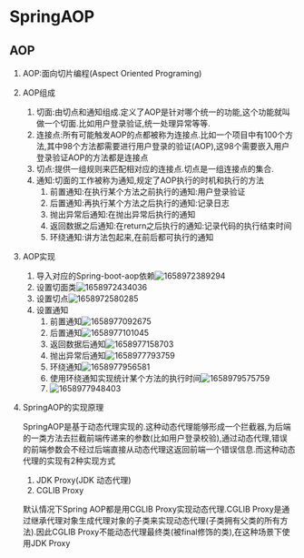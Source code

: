 # SpringAOP

## AOP

1. AOP:面向切片编程(Aspect Oriented Programing)

2. AOP组成

   1. 切面:由切点和通知组成.定义了AOP是针对哪个统一的功能,这个功能就叫做一个切面.比如用户登录验证,统一处理异常等等.
   2. 连接点:所有可能触发AOP的点都被称为连接点.比如一个项目中有100个方法,其中98个方法都需要进行用户登录的验证(AOP),这98个需要嵌入用户登录验证AOP的方法都是连接点
   3. 切点:提供一组规则来匹配相对应的连接点.切点是一组连接点的集合.
   4. 通知:切面的工作被称为通知,规定了AOP执行的时机和执行的方法
      1. 前置通知:在执行某个方法之前执行的通知:用户登录验证
      2. 后置通知:再执行某个方法之后执行的通知:记录日志
      3. 抛出异常后通知:在抛出异常后执行的通知
      4. 返回数据之后通知:在return之后执行的通知:记录代码的执行结束时间
      5. 环绕通知:讲方法包起来,在前后都可执行的通知

3. AOP实现

   1. 导入对应的Spring-boot-aop依赖![1658972389294](C:\Users\qiu\AppData\Roaming\Typora\typora-user-images\1658972389294.png)
   2. 设置切面类![1658972434036](C:\Users\qiu\AppData\Roaming\Typora\typora-user-images\1658972434036.png)
   3. 设置切点![1658972580285](C:\Users\qiu\AppData\Roaming\Typora\typora-user-images\1658972580285.png)
   4. 设置通知
      1. 前置通知![1658977092675](C:\Users\qiu\AppData\Roaming\Typora\typora-user-images\1658977092675.png)
      2. 后置通知![1658977101045](C:\Users\qiu\AppData\Roaming\Typora\typora-user-images\1658977101045.png)
      3. 返回数据后通知![1658977158703](C:\Users\qiu\AppData\Roaming\Typora\typora-user-images\1658977158703.png)
      4. 抛出异常后通知![1658977793759](C:\Users\qiu\AppData\Roaming\Typora\typora-user-images\1658977793759.png)
      5. 环绕通知![1658977956581](C:\Users\qiu\AppData\Roaming\Typora\typora-user-images\1658977956581.png)
      6. 使用环绕通知实现统计某个方法的执行时间![1658979575759](C:\Users\qiu\AppData\Roaming\Typora\typora-user-images\1658979575759.png)
      7. ![1658977948403](C:\Users\qiu\AppData\Roaming\Typora\typora-user-images\1658977948403.png)

4. SpringAOP的实现原理

   SpringAOP是基于动态代理实现的.这种动态代理能够形成一个拦截器,为后端的一类方法去拦截前端传递来的参数(比如用户登录校验),通过动态代理,错误的前端参数会不经过后端直接从动态代理这返回前端一个错误信息.而这种动态代理的实现有2种实现方式

   1. JDK Proxy(JDK 动态代理)
   2. CGLIB Proxy

   默认情况下Spring AOP都是用CGLIB Proxy实现动态代理.CGLIB Proxy是通过继承代理对象生成代理对象的子类来实现动态代理(子类拥有父类的所有方法).因此CGLIB Proxy不能动态代理最终类(被final修饰的类),在这种场景下使用JDK Proxy
